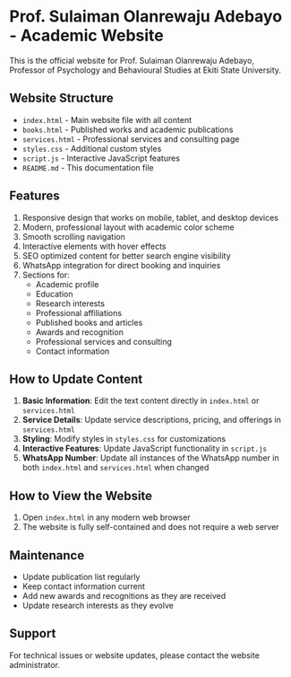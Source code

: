 # Prof. Sulaiman Olanrewaju Adebayo - Academic Website

This is the official website for Prof. Sulaiman Olanrewaju Adebayo, Professor of Psychology and Behavioural Studies at Ekiti State University.

## Website Structure

- `index.html` - Main website file with all content
- `books.html` - Published works and academic publications
- `services.html` - Professional services and consulting page
- `styles.css` - Additional custom styles
- `script.js` - Interactive JavaScript features
- `README.md` - This documentation file

## Features

1. Responsive design that works on mobile, tablet, and desktop devices
2. Modern, professional layout with academic color scheme
3. Smooth scrolling navigation
4. Interactive elements with hover effects
5. SEO optimized content for better search engine visibility
6. WhatsApp integration for direct booking and inquiries
7. Sections for:
   - Academic profile
   - Education
   - Research interests
   - Professional affiliations
   - Published books and articles
   - Awards and recognition
   - Professional services and consulting
   - Contact information

## How to Update Content

1. **Basic Information**: Edit the text content directly in `index.html` or `services.html`
2. **Service Details**: Update service descriptions, pricing, and offerings in `services.html`
3. **Styling**: Modify styles in `styles.css` for customizations
4. **Interactive Features**: Update JavaScript functionality in `script.js`
5. **WhatsApp Number**: Update all instances of the WhatsApp number in both `index.html` and `services.html` when changed

## How to View the Website

1. Open `index.html` in any modern web browser
2. The website is fully self-contained and does not require a web server

## Maintenance

- Update publication list regularly
- Keep contact information current
- Add new awards and recognitions as they are received
- Update research interests as they evolve

## Support

For technical issues or website updates, please contact the website administrator.
